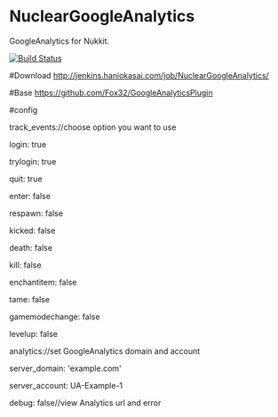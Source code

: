 # NuclearGoogleAnalytics
 GoogleAnalytics for Nukkit.
 
 [![Build Status](http://jenkins.haniokasai.com/buildStatus/icon?job=NuclearGoogleAnalytics)](http://jenkins.haniokasai.com/job/NuclearGoogleAnalytics/ "Jenkins ")
 
 #Download http://jenkins.haniokasai.com/job/NuclearGoogleAnalytics/
 
 #Base
 https://github.com/Fox32/GoogleAnalyticsPlugin

#config

track_events://choose option you want to use

  login: true
 
  trylogin: true
  
  quit: true
  
  enter: false
  
  respawn: false
  
  kicked: false
  
  death: false
  
  kill: false
  
  enchantitem: false
  
  tame: false
  
  gamemodechange: false
  
  levelup: false
  
analytics://set GoogleAnalytics domain and account

  server_domain: 'example.com'
  
  server_account: UA-Example-1
  
debug: false//view Analytics url and error

